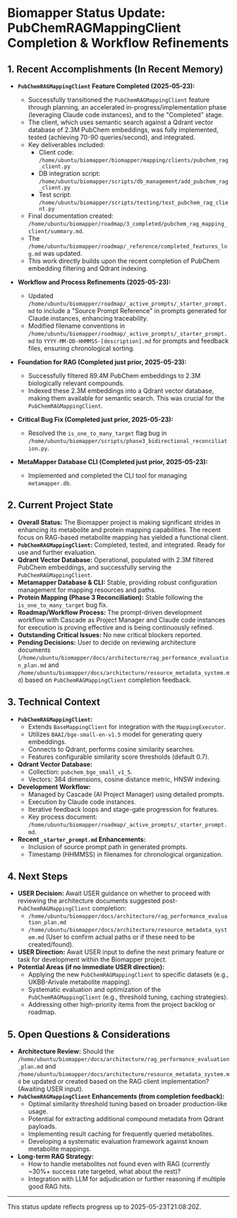 # Biomapper Status Update: PubChemRAGMappingClient Completion & Workflow Refinements

## 1. Recent Accomplishments (In Recent Memory)

-   **`PubChemRAGMappingClient` Feature Completed (2025-05-23):**
    *   Successfully transitioned the `PubChemRAGMappingClient` feature through planning, an accelerated in-progress/implementation phase (leveraging Claude code instances), and to the "Completed" stage.
    *   The client, which uses semantic search against a Qdrant vector database of 2.3M PubChem embeddings, was fully implemented, tested (achieving 70-90 queries/second), and integrated.
    *   Key deliverables included:
        *   Client code: `/home/ubuntu/biomapper/biomapper/mapping/clients/pubchem_rag_client.py`
        *   DB integration script: `/home/ubuntu/biomapper/scripts/db_management/add_pubchem_rag_client.py`
        *   Test script: `/home/ubuntu/biomapper/scripts/testing/test_pubchem_rag_client.py`
    *   Final documentation created: `/home/ubuntu/biomapper/roadmap/3_completed/pubchem_rag_mapping_client/summary.md`.
    *   The `/home/ubuntu/biomapper/roadmap/_reference/completed_features_log.md` was updated.
    *   This work directly builds upon the recent completion of PubChem embedding filtering and Qdrant indexing.

-   **Workflow and Process Refinements (2025-05-23):**
    *   Updated `/home/ubuntu/biomapper/roadmap/_active_prompts/_starter_prompt.md` to include a "Source Prompt Reference" in prompts generated for Claude instances, enhancing traceability.
    *   Modified filename conventions in `/home/ubuntu/biomapper/roadmap/_active_prompts/_starter_prompt.md` to `YYYY-MM-DD-HHMMSS-[description].md` for prompts and feedback files, ensuring chronological sorting.

-   **Foundation for RAG (Completed just prior, 2025-05-23):**
    *   Successfully filtered 89.4M PubChem embeddings to 2.3M biologically relevant compounds.
    *   Indexed these 2.3M embeddings into a Qdrant vector database, making them available for semantic search. This was crucial for the `PubChemRAGMappingClient`.

-   **Critical Bug Fix (Completed just prior, 2025-05-23):**
    *   Resolved the `is_one_to_many_target` flag bug in `/home/ubuntu/biomapper/scripts/phase3_bidirectional_reconciliation.py`.

-   **MetaMapper Database CLI (Completed just prior, 2025-05-23):**
    *   Implemented and completed the CLI tool for managing `metamapper.db`.

## 2. Current Project State

-   **Overall Status:** The Biomapper project is making significant strides in enhancing its metabolite and protein mapping capabilities. The recent focus on RAG-based metabolite mapping has yielded a functional client.
-   **`PubChemRAGMappingClient`:** Completed, tested, and integrated. Ready for use and further evaluation.
-   **Qdrant Vector Database:** Operational, populated with 2.3M filtered PubChem embeddings, and successfully serving the `PubChemRAGMappingClient`.
-   **Metamapper Database & CLI:** Stable, providing robust configuration management for mapping resources and paths.
-   **Protein Mapping (Phase 3 Reconciliation):** Stable following the `is_one_to_many_target` bug fix.
-   **Roadmap/Workflow Process:** The prompt-driven development workflow with Cascade as Project Manager and Claude code instances for execution is proving effective and is being continuously refined.
-   **Outstanding Critical Issues:** No new critical blockers reported.
-   **Pending Decisions:** User to decide on reviewing architecture documents (`/home/ubuntu/biomapper/docs/architecture/rag_performance_evaluation_plan.md` and `/home/ubuntu/biomapper/docs/architecture/resource_metadata_system.md`) based on `PubChemRAGMappingClient` completion feedback.

## 3. Technical Context

-   **`PubChemRAGMappingClient`:**
    *   Extends `BaseMappingClient` for integration with the `MappingExecutor`.
    *   Utilizes `BAAI/bge-small-en-v1.5` model for generating query embeddings.
    *   Connects to Qdrant, performs cosine similarity searches.
    *   Features configurable similarity score thresholds (default 0.7).
-   **Qdrant Vector Database:**
    *   Collection: `pubchem_bge_small_v1_5`.
    *   Vectors: 384 dimensions, cosine distance metric, HNSW indexing.
-   **Development Workflow:**
    *   Managed by Cascade (AI Project Manager) using detailed prompts.
    *   Execution by Claude code instances.
    *   Iterative feedback loops and stage-gate progression for features.
    *   Key process document: `/home/ubuntu/biomapper/roadmap/_active_prompts/_starter_prompt.md`.
-   **Recent `_starter_prompt.md` Enhancements:**
    *   Inclusion of source prompt path in generated prompts.
    *   Timestamp (HHMMSS) in filenames for chronological organization.

## 4. Next Steps

-   **USER Decision:** Await USER guidance on whether to proceed with reviewing the architecture documents suggested post-`PubChemRAGMappingClient` completion:
    *   `/home/ubuntu/biomapper/docs/architecture/rag_performance_evaluation_plan.md`
    *   `/home/ubuntu/biomapper/docs/architecture/resource_metadata_system.md`
    (User to confirm actual paths or if these need to be created/found).
-   **USER Direction:** Await USER input to define the next primary feature or task for development within the Biomapper project.
-   **Potential Areas (if no immediate USER direction):**
    *   Applying the new `PubChemRAGMappingClient` to specific datasets (e.g., UKBB-Arivale metabolite mapping).
    *   Systematic evaluation and optimization of the `PubChemRAGMappingClient` (e.g., threshold tuning, caching strategies).
    *   Addressing other high-priority items from the project backlog or roadmap.

## 5. Open Questions & Considerations

-   **Architecture Review:** Should the `/home/ubuntu/biomapper/docs/architecture/rag_performance_evaluation_plan.md` and `/home/ubuntu/biomapper/docs/architecture/resource_metadata_system.md` be updated or created based on the RAG client implementation? (Awaiting USER input).
-   **`PubChemRAGMappingClient` Enhancements (from completion feedback):**
    *   Optimal similarity threshold tuning based on broader production-like usage.
    *   Potential for extracting additional compound metadata from Qdrant payloads.
    *   Implementing result caching for frequently queried metabolites.
    *   Developing a systematic evaluation framework against known metabolite mappings.
-   **Long-term RAG Strategy:**
    *   How to handle metabolites not found even with RAG (currently ~30%+ success rate targeted, what about the rest)?
    *   Integration with LLM for adjudication or further reasoning if multiple good RAG hits.

---
This status update reflects progress up to 2025-05-23T21:08:20Z.

